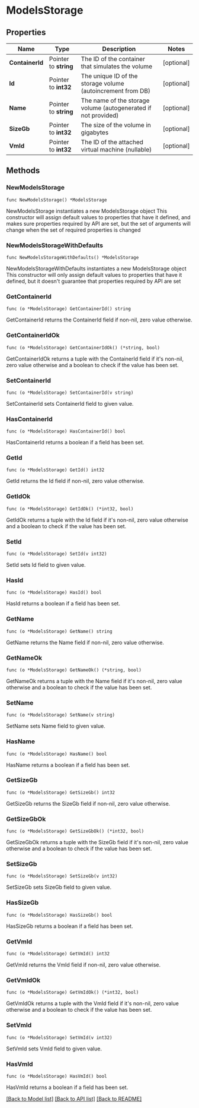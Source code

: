 # ModelsStorage

## Properties

Name | Type | Description | Notes
------------ | ------------- | ------------- | -------------
**ContainerId** | Pointer to **string** | The ID of the container that simulates the volume | [optional] 
**Id** | Pointer to **int32** | The unique ID of the storage volume (autoincrement from DB) | [optional] 
**Name** | Pointer to **string** | The name of the storage volume (autogenerated if not provided) | [optional] 
**SizeGb** | Pointer to **int32** | The size of the volume in gigabytes | [optional] 
**VmId** | Pointer to **int32** | The ID of the attached virtual machine (nullable) | [optional] 

## Methods

### NewModelsStorage

`func NewModelsStorage() *ModelsStorage`

NewModelsStorage instantiates a new ModelsStorage object
This constructor will assign default values to properties that have it defined,
and makes sure properties required by API are set, but the set of arguments
will change when the set of required properties is changed

### NewModelsStorageWithDefaults

`func NewModelsStorageWithDefaults() *ModelsStorage`

NewModelsStorageWithDefaults instantiates a new ModelsStorage object
This constructor will only assign default values to properties that have it defined,
but it doesn't guarantee that properties required by API are set

### GetContainerId

`func (o *ModelsStorage) GetContainerId() string`

GetContainerId returns the ContainerId field if non-nil, zero value otherwise.

### GetContainerIdOk

`func (o *ModelsStorage) GetContainerIdOk() (*string, bool)`

GetContainerIdOk returns a tuple with the ContainerId field if it's non-nil, zero value otherwise
and a boolean to check if the value has been set.

### SetContainerId

`func (o *ModelsStorage) SetContainerId(v string)`

SetContainerId sets ContainerId field to given value.

### HasContainerId

`func (o *ModelsStorage) HasContainerId() bool`

HasContainerId returns a boolean if a field has been set.

### GetId

`func (o *ModelsStorage) GetId() int32`

GetId returns the Id field if non-nil, zero value otherwise.

### GetIdOk

`func (o *ModelsStorage) GetIdOk() (*int32, bool)`

GetIdOk returns a tuple with the Id field if it's non-nil, zero value otherwise
and a boolean to check if the value has been set.

### SetId

`func (o *ModelsStorage) SetId(v int32)`

SetId sets Id field to given value.

### HasId

`func (o *ModelsStorage) HasId() bool`

HasId returns a boolean if a field has been set.

### GetName

`func (o *ModelsStorage) GetName() string`

GetName returns the Name field if non-nil, zero value otherwise.

### GetNameOk

`func (o *ModelsStorage) GetNameOk() (*string, bool)`

GetNameOk returns a tuple with the Name field if it's non-nil, zero value otherwise
and a boolean to check if the value has been set.

### SetName

`func (o *ModelsStorage) SetName(v string)`

SetName sets Name field to given value.

### HasName

`func (o *ModelsStorage) HasName() bool`

HasName returns a boolean if a field has been set.

### GetSizeGb

`func (o *ModelsStorage) GetSizeGb() int32`

GetSizeGb returns the SizeGb field if non-nil, zero value otherwise.

### GetSizeGbOk

`func (o *ModelsStorage) GetSizeGbOk() (*int32, bool)`

GetSizeGbOk returns a tuple with the SizeGb field if it's non-nil, zero value otherwise
and a boolean to check if the value has been set.

### SetSizeGb

`func (o *ModelsStorage) SetSizeGb(v int32)`

SetSizeGb sets SizeGb field to given value.

### HasSizeGb

`func (o *ModelsStorage) HasSizeGb() bool`

HasSizeGb returns a boolean if a field has been set.

### GetVmId

`func (o *ModelsStorage) GetVmId() int32`

GetVmId returns the VmId field if non-nil, zero value otherwise.

### GetVmIdOk

`func (o *ModelsStorage) GetVmIdOk() (*int32, bool)`

GetVmIdOk returns a tuple with the VmId field if it's non-nil, zero value otherwise
and a boolean to check if the value has been set.

### SetVmId

`func (o *ModelsStorage) SetVmId(v int32)`

SetVmId sets VmId field to given value.

### HasVmId

`func (o *ModelsStorage) HasVmId() bool`

HasVmId returns a boolean if a field has been set.


[[Back to Model list]](../README.md#documentation-for-models) [[Back to API list]](../README.md#documentation-for-api-endpoints) [[Back to README]](../README.md)


